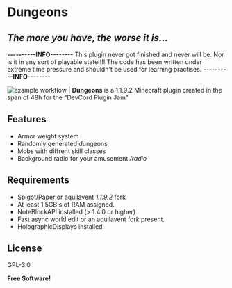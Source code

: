 # Dungeons
## _The more you have, the worse it is..._

**----------INFO--------**
This plugin never got finished and never will be. Nor is it in any sort of playable state!!!!
The code has been written under extreme time pressure and shouldn't be used for learning practises. 
**----------INFO--------**

![example workflow](https://github.com/HiWhatName/DevCordPluginJam/actions/workflows/gradle.yml/badge.svg)
| **Dungeons** is a 1.1.9.2 Minecraft plugin created in the span of 48h for the "DevCord Plugin Jam"

## Features

- Armor weight system
- Randomly generated dungeons
- Mobs with diffrent skill classes
- Background radio for your amusement */radio*

## Requirements
- Spigot/Paper or aquilavent *1.1.9.2* fork
- At least 1.5GB's of RAM assigned.
- NoteBlockAPI installed (> 1.4.0 or higher)
- Fast async world edit or an aquilavent fork present.
- HolographicDisplays installed.

## License

GPL-3.0

**Free Software!**